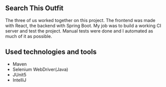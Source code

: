 ## Search This Outfit

The three of us worked together on this project.
The frontend was made with React, the backend with Spring Boot.
My job was to build a working CI server and test the project. 
Manual tests were done and I automated as much of it as possible.

## Used technologies and tools

- Maven
- Selenium WebDriver(Java)
- JUnit5
- IntelliJ

